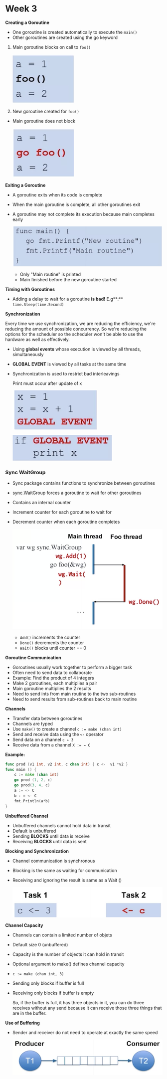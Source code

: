 # Week 3

**Creating a Goroutine**

- One goroutine is created automatically to execute the `main()`
- Other goroutines are created using the go keyword

1. Main goroutine blocks on call to `foo()`

    ![Week%203%208aff184aa10748d4aefd1a2078d12ae8/Screen_Shot_2020-11-15_at_10.00.20_PM.png](Week%203%208aff184aa10748d4aefd1a2078d12ae8/Screen_Shot_2020-11-15_at_10.00.20_PM.png)

1. New goroutine created for `foo()`
- Main goroutine does not block

    ![Week%203%208aff184aa10748d4aefd1a2078d12ae8/Screen_Shot_2020-11-15_at_10.00.58_PM.png](Week%203%208aff184aa10748d4aefd1a2078d12ae8/Screen_Shot_2020-11-15_at_10.00.58_PM.png)

**Exiting a Goroutine**

- A goroutine exits when its code is complete
- When the main goroutine is complete, all other goroutines exit
- A goroutine may not complete its execution because main completes early

    ![Week%203%208aff184aa10748d4aefd1a2078d12ae8/Screen_Shot_2020-11-15_at_10.03.08_PM.png](Week%203%208aff184aa10748d4aefd1a2078d12ae8/Screen_Shot_2020-11-15_at_10.03.08_PM.png)

    - Only "Main routine" is printed
    - Main finished before the new goroutine started

**Timing with Goroutines**

- Adding a delay to wait for a goroutine **is bad!** E.g**:** `time.Sleep(time.Second)`

**Synchronization**

Every time we use synchronization, we are reducing the efficiency, we're reducing the amount of possible concurrency. So we're reducing the options for the scheduler so the scheduler won't be able to use the hardware as well as effectively.

- Using **global events** whose execution is viewed by all threads, simultaneously
- **GLOBAL** **EVENT** is viewed by all tasks at the same time
- Synchronization is used to restrict bad interleavings

    Print must occur after update of x

    ![Week%203%208aff184aa10748d4aefd1a2078d12ae8/Screen_Shot_2020-11-16_at_7.01.33_AM.png](Week%203%208aff184aa10748d4aefd1a2078d12ae8/Screen_Shot_2020-11-16_at_7.01.33_AM.png)

    ![Week%203%208aff184aa10748d4aefd1a2078d12ae8/Screen_Shot_2020-11-16_at_7.02.01_AM.png](Week%203%208aff184aa10748d4aefd1a2078d12ae8/Screen_Shot_2020-11-16_at_7.02.01_AM.png)

### **Sync WaitGroup**

- Sync package contains functions to synchronize between goroutines
- sync.WaitGroup forces a goroutine to wait for other goroutines
- Contains an internal counter
- Increment counter for each goroutine to wait for
- Decrement counter when each goroutine completes

    ![Week%203%208aff184aa10748d4aefd1a2078d12ae8/Screen_Shot_2020-11-16_at_7.06.12_AM.png](Week%203%208aff184aa10748d4aefd1a2078d12ae8/Screen_Shot_2020-11-16_at_7.06.12_AM.png)

    - `Add()` increments the counter
    - `Done()` decrements the counter
    - `Wait()` blocks until counter == 0

**Goroutine Communication**

- Goroutines usually work together to perform a bigger task
- Often need to send data to collaborate
- Example: Find the product of 4 integers 
- Make 2 goroutines, each multiplies a pair
- Main goroutine multiplies the 2 results
- Need to send ints from main routine to the two sub-routines
- Need to send results from sub-routines back to main routine

**Channels**

- Transfer data between goroutines
- Channels are typed
- Use `make()` to create a channel `c := make (chan int)`
- Send and receive data using the `<-` operator
- Send data on a channel `c ← 3`
- Receive data from a channel `X := ← C`

**Example:**

```go
func prod (v1 int, v2 int, c chan int) { c <-  v1 *v2 }
func main () {
	c := make (chan int)
	go prod (1, 2, c)
	go prod(3, 4, c)
	a := <- C
	b : = <- C
	fmt.Println(a*b)
}
```

**Unbuffered Channel**

- Unbuffered channels cannot hold data in transit
- Default is unbuffered
- Sending **BLOCKS** until data is receive
- Receiving **BLOCKS** until data is sent

**Blocking and Synchronization**

- Channel communication is synchronous
- Blocking is the same as waiting for communication
- Receiving and ignoring the result is same as a Wait ()

    ![Week%203%208aff184aa10748d4aefd1a2078d12ae8/Screen_Shot_2020-11-16_at_9.06.15_AM.png](Week%203%208aff184aa10748d4aefd1a2078d12ae8/Screen_Shot_2020-11-16_at_9.06.15_AM.png)

**Channel Capacity**

- Channels can contain a limited number of objets
- Default size 0 (unbuffered)
- Capacity is the number of objects it can hold in transit
- Optional argument to make() defines channel capacity
- `c := make (chan int, 3)`
- Sending only blocks if buffer is full
- Receiving only blocks if buffer is empty

    So, if the buffer is full, it has three objects in it, you can do three receives without any send because it can receive those three things that are in the buffer.

**Use of Buffering**

- Sender and receiver do not need to operate at exactly the same speed

    ![Week%203%208aff184aa10748d4aefd1a2078d12ae8/Screen_Shot_2020-11-16_at_9.28.00_AM.png](Week%203%208aff184aa10748d4aefd1a2078d12ae8/Screen_Shot_2020-11-16_at_9.28.00_AM.png)